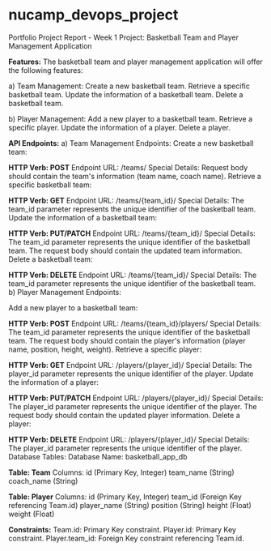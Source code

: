# nucamp_devops_project

Portfolio Project Report - Week 1
Project: Basketball Team and Player Management Application

**Features:**
The basketball team and player management application will offer the following features:

a) Team Management:
Create a new basketball team.
Retrieve a specific basketball team.
Update the information of a basketball team.
Delete a basketball team.

b) Player Management:
Add a new player to a basketball team.
Retrieve a specific player.
Update the information of a player.
Delete a player.

**API Endpoints:**
a) Team Management Endpoints:
Create a new basketball team:

**HTTP Verb: POST**
Endpoint URL: /teams/
Special Details: Request body should contain the team's information (team name, coach name).
Retrieve a specific basketball team:

**HTTP Verb: GET**
Endpoint URL: /teams/{team_id}/
Special Details: The team_id parameter represents the unique identifier of the basketball team.
Update the information of a basketball team:

**HTTP Verb: PUT/PATCH**
Endpoint URL: /teams/{team_id}/
Special Details: The team_id parameter represents the unique identifier of the basketball team. The request body should contain the updated team information.
Delete a basketball team:

**HTTP Verb: DELETE**
Endpoint URL: /teams/{team_id}/
Special Details: The team_id parameter represents the unique identifier of the basketball team.
b) Player Management Endpoints:

Add a new player to a basketball team:

**HTTP Verb: POST**
Endpoint URL: /teams/{team_id}/players/
Special Details: The team_id parameter represents the unique identifier of the basketball team. The request body should contain the player's information (player name, position, height, weight).
Retrieve a specific player:

**HTTP Verb: GET**
Endpoint URL: /players/{player_id}/
Special Details: The player_id parameter represents the unique identifier of the player.
Update the information of a player:

**HTTP Verb: PUT/PATCH**
Endpoint URL: /players/{player_id}/
Special Details: The player_id parameter represents the unique identifier of the player. The request body should contain the updated player information.
Delete a player:

**HTTP Verb: DELETE**
Endpoint URL: /players/{player_id}/
Special Details: The player_id parameter represents the unique identifier of the player.
Database Tables:
Database Name: basketball_app_db

**Table: Team**
Columns:
id (Primary Key, Integer)
team_name (String)
coach_name (String)

**Table: Player**
Columns:
id (Primary Key, Integer)
team_id (Foreign Key referencing Team.id)
player_name (String)
position (String)
height (Float)
weight (Float)

**Constraints:**
Team.id: Primary Key constraint.
Player.id: Primary Key constraint.
Player.team_id: Foreign Key constraint referencing Team.id.
